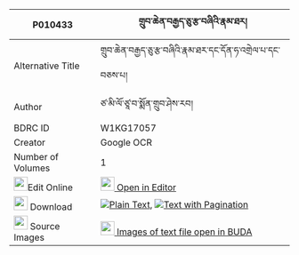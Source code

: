 |P010433|གྲུབ་ཆེན་བརྒྱད་ཅུ་རྩ་བཞིའི་རྣམ་ཐར། 
| --- | --- 
|Alternative Title |གྲུབ་ཆེན་བརྒྱད་ཅུ་རྩ་བཞིའི་རྣམ་ཐར་དང་དོན་ཧ་འགྲེལ་པ་དང་བཅས་པ།
|Author| ཙ་མི་ལོ་ཙཱ་བ་སྨོན་གྲུབ་ཤེས་རབ།
|BDRC ID | W1KG17057
|Creator | Google OCR
|Number of Volumes| 1
|<img width="25" src="https://img.icons8.com/color/25/000000/edit-property.png">Edit Online| [<img width="25" src="https://avatars.githubusercontent.com/u/45091458?s=200&v=4"> Open in Editor](http://editor.openpecha.org/P010433)
|<img width="25" src="https://img.icons8.com/fluent/48/000000/download-2.png"/>  Download | [![](https://img.icons8.com/color/20/000000/txt.png)Plain Text](https://github.com/Openpecha/P010433/releases/download/v1/drubchen_gyechu_tsa_shyi_i_nam_plain_P010433.zip), [![](https://img.icons8.com/color/20/000000/txt.png)Text with Pagination](https://github.com/Openpecha/P010433/releases/download/v1/drubchen_gyechu_tsa_shyi_i_nam_pages_P010433.zip)
|<img width="25" src="https://img.icons8.com/plasticine/100/000000/pictures-folder.png"/>  Source Images | [<img width="25" src="https://library.bdrc.io/icons/BUDA-small.svg"> Images of text file open in BUDA](https://library.bdrc.io/show/bdr:W1KG17057)